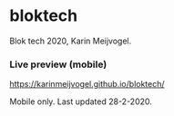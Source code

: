 # bloktech
Blok tech 2020, Karin Meijvogel.

### Live preview (mobile)
https://karinmeijvogel.github.io/bloktech/

Mobile only. Last updated 28-2-2020.
